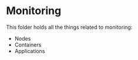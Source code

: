 # Monitoring

This folder holds all the things related to monitoring:

* Nodes
* Containers
* Applications
